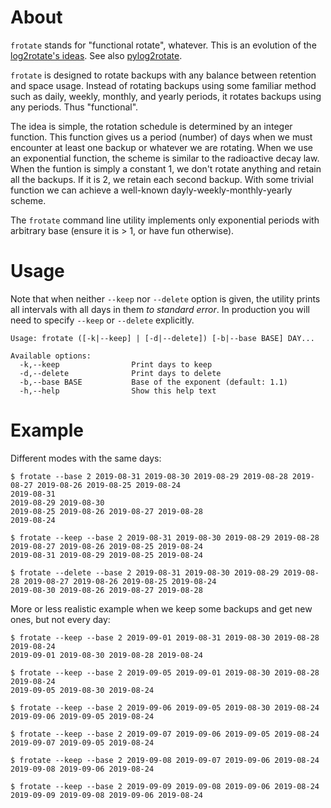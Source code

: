 About
=====

`frotate` stands for "functional rotate", whatever.
This is an evolution of the [log2rotate's ideas](http://jekor.com/log2rotate).
See also [pylog2rotate](https://github.com/avian2/pylog2rotate).

`frotate` is designed to rotate backups with any balance between retention
and space usage.  Instead of rotating backups using some familiar method such
as daily, weekly, monthly, and yearly periods, it rotates backups using any
periods. Thus "functional".

The idea is simple, the rotation schedule is determined by an integer function.
This function gives us a period (number) of days when we must encounter at
least one backup or whatever we are rotating. When we use an exponential
function, the scheme is similar to the radioactive decay law. When the
funtion is simply a constant 1, we don't rotate anything and retain all
the backups. If it is 2, we retain each second backup.  With some trivial
function we can achieve a well-known dayly-weekly-monthly-yearly scheme.

The `frotate` command line utility implements only exponential periods with
arbitrary base (ensure it is > 1, or have fun otherwise).


Usage
=====

Note that when neither `--keep` nor `--delete` option is given, the utility
prints all intervals with all days in them _to standard error_. In production
you will need to specify `--keep` or `--delete` explicitly.

```
Usage: frotate ([-k|--keep] | [-d|--delete]) [-b|--base BASE] DAY...

Available options:
  -k,--keep                Print days to keep
  -d,--delete              Print days to delete
  -b,--base BASE           Base of the exponent (default: 1.1)
  -h,--help                Show this help text

```


Example
=======

Different modes with the same days:

```
$ frotate --base 2 2019-08-31 2019-08-30 2019-08-29 2019-08-28 2019-08-27 2019-08-26 2019-08-25 2019-08-24
2019-08-31
2019-08-29 2019-08-30
2019-08-25 2019-08-26 2019-08-27 2019-08-28
2019-08-24

$ frotate --keep --base 2 2019-08-31 2019-08-30 2019-08-29 2019-08-28 2019-08-27 2019-08-26 2019-08-25 2019-08-24
2019-08-31 2019-08-29 2019-08-25 2019-08-24

$ frotate --delete --base 2 2019-08-31 2019-08-30 2019-08-29 2019-08-28 2019-08-27 2019-08-26 2019-08-25 2019-08-24
2019-08-30 2019-08-26 2019-08-27 2019-08-28
```

More or less realistic example when we keep some backups and get new ones, but not every day:

```
$ frotate --keep --base 2 2019-09-01 2019-08-31 2019-08-30 2019-08-28 2019-08-24
2019-09-01 2019-08-30 2019-08-28 2019-08-24

$ frotate --keep --base 2 2019-09-05 2019-09-01 2019-08-30 2019-08-28 2019-08-24
2019-09-05 2019-08-30 2019-08-24

$ frotate --keep --base 2 2019-09-06 2019-09-05 2019-08-30 2019-08-24
2019-09-06 2019-09-05 2019-08-24

$ frotate --keep --base 2 2019-09-07 2019-09-06 2019-09-05 2019-08-24
2019-09-07 2019-09-05 2019-08-24

$ frotate --keep --base 2 2019-09-08 2019-09-07 2019-09-06 2019-08-24
2019-09-08 2019-09-06 2019-08-24

$ frotate --keep --base 2 2019-09-09 2019-09-08 2019-09-06 2019-08-24
2019-09-09 2019-09-08 2019-09-06 2019-08-24
```

